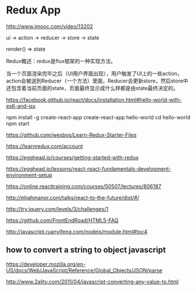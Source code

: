 # Redux App


http://www.imooc.com/video/13202


ui -> action -> reducer -> store -> state 


render() => state


Redux概述：redux是flux框架的一种实现方法。

当一个页面渲染完毕之后（UI用户界面出现），用户触发了UI上的一些action，action会被送到Reducer（一个方法）里面，Reducer会更新store，然后store中还包含着当前页面的state，页面最终显示成什么样都是由state最终决定的。




https://facebook.github.io/react/docs/installation.html#hello-world-with-es6-and-jsx

npm install -g create-react-app
create-react-app hello-world
cd hello-world
npm start






https://github.com/wesbos/Learn-Redux-Starter-Files

https://learnredux.com/account



https://egghead.io/courses/getting-started-with-redux

https://egghead.io/lessons/react-react-fundamentals-development-environment-setup


https://online.reacttraining.com/courses/50507/lectures/806187



http://elijahmanor.com/talks/react-to-the-future/dist/#/














http://try.jquery.com/levels/3/challenges/1



https://github.com/FrontEndRoad/HTML5-FAQ


http://javascript.ruanyifeng.com/nodejs/module.html#toc4





## how to convert a string to object javascript

https://developer.mozilla.org/en-US/docs/Web/JavaScript/Reference/Global_Objects/JSON/parse


http://www.2ality.com/2011/04/javascript-converting-any-value-to.html








